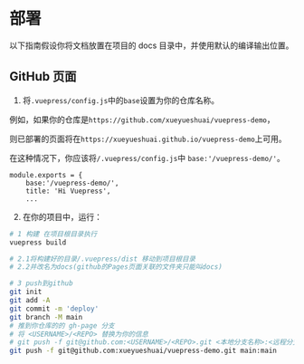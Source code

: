 # 部署
以下指南假设你将文档放置在项目的 docs 目录中，并使用默认的编译输出位置。

## GitHub 页面

1. 将`.vuepress/config.js`中的`base`设置为你的仓库名称。

例如，如果你的仓库是`https://github.com/xueyueshuai/vuepress-demo`，

则已部署的页面将在`https://xueyueshuai.github.io/vuepress-demo`上可用。

在这种情况下，你应该将`/.vuepress/config.js`中 `base:'/vuepress-demo/'`。

```js{2}
module.exports = {
    base:'/vuepress-demo/',
    title: 'Hi Vuepress',
    ...
```

2. 在你的项目中，运行：
```sh
# 1 构建 在项目根目录执行
vuepress build

# 2.1将构建好的目录/.vuepress/dist 移动到项目根目录
# 2.2并改名为docs(github的Pages页面关联的文件夹只能叫docs)

# 3 push到github
git init
git add -A
git commit -m 'deploy'
git branch -M main
# 推到你仓库的的 gh-page 分支
# 将 <USERNAME>/<REPO> 替换为你的信息
# git push -f git@github.com:<USERNAME>/<REPO>.git <本地分支名称>:<远程分支名称>
git push -f git@github.com:xueyueshuai/vuepress-demo.git main:main
```

